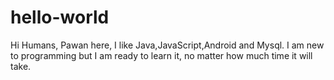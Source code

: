 # hello-world

Hi Humans,
Pawan here, I like Java,JavaScript,Android and Mysql.
I am new to programming but I am ready to learn it, no matter how much time it will take. 
